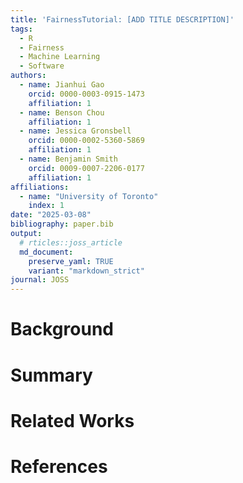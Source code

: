 ```yaml
---
title: 'FairnessTutorial: [ADD TITLE DESCRIPTION]'
tags:
  - R
  - Fairness
  - Machine Learning
  - Software
authors:
  - name: Jianhui Gao
    orcid: 0000-0003-0915-1473
    affiliation: 1
  - name: Benson Chou
    affiliation: 1
  - name: Jessica Gronsbell
    orcid: 0000-0002-5360-5869
    affiliation: 1
  - name: Benjamin Smith
    orcid: 0009-0007-2206-0177
    affiliation: 1
affiliations:
  - name: "University of Toronto"
    index: 1
date: "2025-03-08"
bibliography: paper.bib
output:
  # rticles::joss_article
  md_document:
    preserve_yaml: TRUE
    variant: "markdown_strict"
journal: JOSS
---
```



# Background

# Summary 

# Related Works

# References
